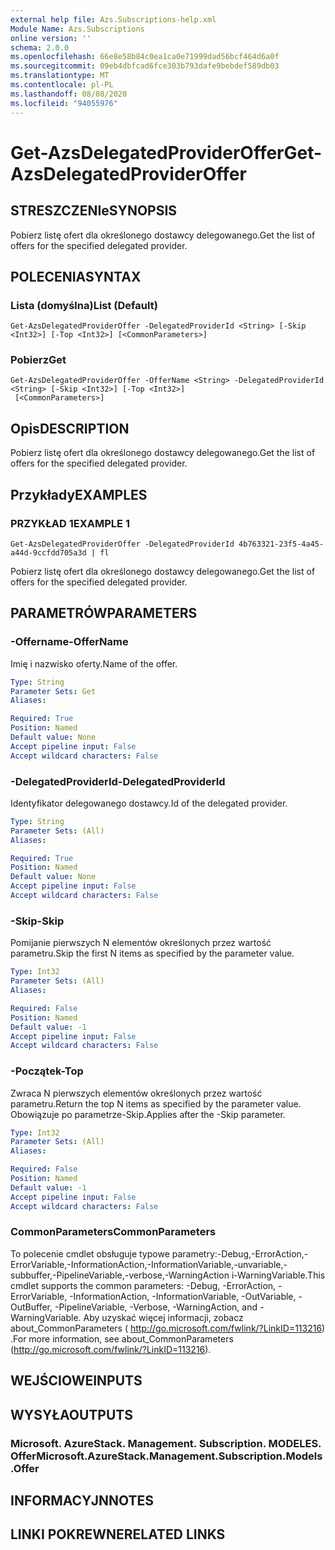 ```yaml
---
external help file: Azs.Subscriptions-help.xml
Module Name: Azs.Subscriptions
online version: ''
schema: 2.0.0
ms.openlocfilehash: 66e8e58b84c0ea1ca0e71999dad56bcf464d6a0f
ms.sourcegitcommit: 09eb4dbfcad6fce303b793dafe9bebdef589db03
ms.translationtype: MT
ms.contentlocale: pl-PL
ms.lasthandoff: 08/08/2020
ms.locfileid: "94055976"
---
```

# <span data-ttu-id="ce2a9-101">Get-AzsDelegatedProviderOffer</span><span class="sxs-lookup"><span data-stu-id="ce2a9-101">Get-AzsDelegatedProviderOffer</span></span>

## <span data-ttu-id="ce2a9-102">STRESZCZENIe</span><span class="sxs-lookup"><span data-stu-id="ce2a9-102">SYNOPSIS</span></span>
<span data-ttu-id="ce2a9-103">Pobierz listę ofert dla określonego dostawcy delegowanego.</span><span class="sxs-lookup"><span data-stu-id="ce2a9-103">Get the list of offers for the specified delegated provider.</span></span>

## <span data-ttu-id="ce2a9-104">POLECENIA</span><span class="sxs-lookup"><span data-stu-id="ce2a9-104">SYNTAX</span></span>

### <span data-ttu-id="ce2a9-105">Lista (domyślna)</span><span class="sxs-lookup"><span data-stu-id="ce2a9-105">List (Default)</span></span>
```
Get-AzsDelegatedProviderOffer -DelegatedProviderId <String> [-Skip <Int32>] [-Top <Int32>] [<CommonParameters>]
```

### <span data-ttu-id="ce2a9-106">Pobierz</span><span class="sxs-lookup"><span data-stu-id="ce2a9-106">Get</span></span>
```
Get-AzsDelegatedProviderOffer -OfferName <String> -DelegatedProviderId <String> [-Skip <Int32>] [-Top <Int32>]
 [<CommonParameters>]
```

## <span data-ttu-id="ce2a9-107">Opis</span><span class="sxs-lookup"><span data-stu-id="ce2a9-107">DESCRIPTION</span></span>
<span data-ttu-id="ce2a9-108">Pobierz listę ofert dla określonego dostawcy delegowanego.</span><span class="sxs-lookup"><span data-stu-id="ce2a9-108">Get the list of offers for the specified delegated provider.</span></span>

## <span data-ttu-id="ce2a9-109">Przykłady</span><span class="sxs-lookup"><span data-stu-id="ce2a9-109">EXAMPLES</span></span>

### <span data-ttu-id="ce2a9-110">PRZYKŁAD 1</span><span class="sxs-lookup"><span data-stu-id="ce2a9-110">EXAMPLE 1</span></span>
```
Get-AzsDelegatedProviderOffer -DelegatedProviderId 4b763321-23f5-4a45-a44d-9ccfdd705a3d | fl
```

<span data-ttu-id="ce2a9-111">Pobierz listę ofert dla określonego dostawcy delegowanego.</span><span class="sxs-lookup"><span data-stu-id="ce2a9-111">Get the list of offers for the specified delegated provider.</span></span>

## <span data-ttu-id="ce2a9-112">PARAMETRÓW</span><span class="sxs-lookup"><span data-stu-id="ce2a9-112">PARAMETERS</span></span>

### <span data-ttu-id="ce2a9-113">-Offername</span><span class="sxs-lookup"><span data-stu-id="ce2a9-113">-OfferName</span></span>
<span data-ttu-id="ce2a9-114">Imię i nazwisko oferty.</span><span class="sxs-lookup"><span data-stu-id="ce2a9-114">Name of the offer.</span></span>

```yaml
Type: String
Parameter Sets: Get
Aliases:

Required: True
Position: Named
Default value: None
Accept pipeline input: False
Accept wildcard characters: False
```

### <span data-ttu-id="ce2a9-115">-DelegatedProviderId</span><span class="sxs-lookup"><span data-stu-id="ce2a9-115">-DelegatedProviderId</span></span>
<span data-ttu-id="ce2a9-116">Identyfikator delegowanego dostawcy.</span><span class="sxs-lookup"><span data-stu-id="ce2a9-116">Id of the delegated provider.</span></span>

```yaml
Type: String
Parameter Sets: (All)
Aliases:

Required: True
Position: Named
Default value: None
Accept pipeline input: False
Accept wildcard characters: False
```

### <span data-ttu-id="ce2a9-117">-Skip</span><span class="sxs-lookup"><span data-stu-id="ce2a9-117">-Skip</span></span>
<span data-ttu-id="ce2a9-118">Pomijanie pierwszych N elementów określonych przez wartość parametru.</span><span class="sxs-lookup"><span data-stu-id="ce2a9-118">Skip the first N items as specified by the parameter value.</span></span>

```yaml
Type: Int32
Parameter Sets: (All)
Aliases:

Required: False
Position: Named
Default value: -1
Accept pipeline input: False
Accept wildcard characters: False
```

### <span data-ttu-id="ce2a9-119">-Początek</span><span class="sxs-lookup"><span data-stu-id="ce2a9-119">-Top</span></span>
<span data-ttu-id="ce2a9-120">Zwraca N pierwszych elementów określonych przez wartość parametru.</span><span class="sxs-lookup"><span data-stu-id="ce2a9-120">Return the top N items as specified by the parameter value.</span></span>
<span data-ttu-id="ce2a9-121">Obowiązuje po parametrze-Skip.</span><span class="sxs-lookup"><span data-stu-id="ce2a9-121">Applies after the -Skip parameter.</span></span>

```yaml
Type: Int32
Parameter Sets: (All)
Aliases:

Required: False
Position: Named
Default value: -1
Accept pipeline input: False
Accept wildcard characters: False
```

### <span data-ttu-id="ce2a9-122">CommonParameters</span><span class="sxs-lookup"><span data-stu-id="ce2a9-122">CommonParameters</span></span>
<span data-ttu-id="ce2a9-123">To polecenie cmdlet obsługuje typowe parametry:-Debug,-ErrorAction,-ErrorVariable,-InformationAction,-InformationVariable,-unvariable,-subbuffer,-PipelineVariable,-verbose,-WarningAction i-WarningVariable.</span><span class="sxs-lookup"><span data-stu-id="ce2a9-123">This cmdlet supports the common parameters: -Debug, -ErrorAction, -ErrorVariable, -InformationAction, -InformationVariable, -OutVariable, -OutBuffer, -PipelineVariable, -Verbose, -WarningAction, and -WarningVariable.</span></span> <span data-ttu-id="ce2a9-124">Aby uzyskać więcej informacji, zobacz about_CommonParameters ( http://go.microsoft.com/fwlink/?LinkID=113216) .</span><span class="sxs-lookup"><span data-stu-id="ce2a9-124">For more information, see about_CommonParameters (http://go.microsoft.com/fwlink/?LinkID=113216).</span></span>

## <span data-ttu-id="ce2a9-125">WEJŚCIOWE</span><span class="sxs-lookup"><span data-stu-id="ce2a9-125">INPUTS</span></span>

## <span data-ttu-id="ce2a9-126">WYSYŁA</span><span class="sxs-lookup"><span data-stu-id="ce2a9-126">OUTPUTS</span></span>

### <span data-ttu-id="ce2a9-127">Microsoft. AzureStack. Management. Subscription. MODELES. Offer</span><span class="sxs-lookup"><span data-stu-id="ce2a9-127">Microsoft.AzureStack.Management.Subscription.Models.Offer</span></span>

## <span data-ttu-id="ce2a9-128">INFORMACYJN</span><span class="sxs-lookup"><span data-stu-id="ce2a9-128">NOTES</span></span>

## <span data-ttu-id="ce2a9-129">LINKI POKREWNE</span><span class="sxs-lookup"><span data-stu-id="ce2a9-129">RELATED LINKS</span></span>
